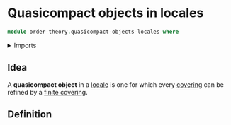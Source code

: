 # Quasicompact objects in locales

```agda
module order-theory.quasicompact-objects-locales where
```

<details><summary>Imports</summary>

```agda
open import foundation.dependent-pair-types
open import foundation.universe-levels

open import order-theory.coverings-locales
open import order-theory.locales
open import order-theory.finite-coverings-locales

open import univalent-combinatorics.finite-types
```

</details>

## Idea

A **quasicompact object** in a [locale](order-theory.locales.md) is one for
which every [covering](order-theory.coverings-locales.md) can be refined by a
[finite covering](order-theory.finite-coverings-locales).

## Definition

```agda


```
